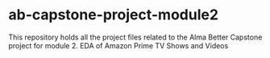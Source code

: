 # ab-capstone-project-module2
This repository holds all the project files related to the Alma Better Capstone project for module 2. EDA of Amazon Prime TV Shows and Videos
